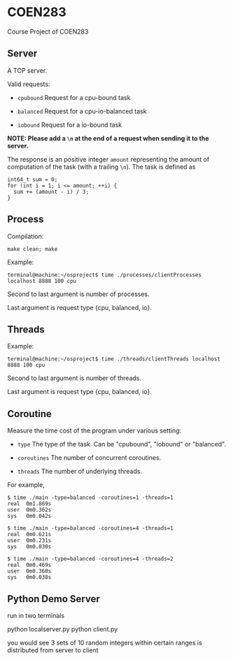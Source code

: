 # COEN283
Course Project of COEN283

## Server

A TCP server.

Valid requests:
- `cpubound`
  Request for a cpu-bound task

- `balanced`
  Request for a cpu-io-balanced task

- `iobound`
  Request for a io-bound task

**NOTE: Please add a `\n` at the end of a request when sending it to the server.**

The response is an positive integer `amount` representing the amount of
computation of the task (with a trailing `\n`). The task is defined as

```
int64_t sum = 0;
for (int i = 1; i <= amount; ++i) {
  sum += (amount - i) / 3;
}
```

## Process

Compilation:
```
make clean; make
```

Example:
```
terminal@machine:~/osproject$ time ./processes/clientProcesses localhost 8888 100 cpu
```
Second to last argument is number of processes.

Last argument is request type {cpu, balanced, io}.

## Threads

Example:
```
terminal@machine:~/osproject$ time ./threads/clientThreads localhost 8888 100 cpu
```
Second to last argument is number of threads.

Last argument is request type {cpu, balanced, io}.

## Coroutine

Measure the time cost of the program under various setting:
- `type`
  The type of the task. Can be "cpubound", "iobound" or "balanced".

- `coroutines`
  The number of concurrent coroutines.

- `threads`
  The number of underlying threads.

For example,

```
$ time ./main -type=balanced -coroutines=1 -threads=1
real  0m1.869s
user  0m0.362s
sys   0m0.042s

$ time ./main -type=balanced -coroutines=4 -threads=1
real  0m0.621s
user  0m0.231s
sys   0m0.030s

$ time ./main -type=balanced -coroutines=4 -threads=2
real  0m0.469s
user  0m0.360s
sys   0m0.038s
```

## Python Demo Server

run in two terminals

python localserver.py
python client.py

you would see 3 sets of 10 random integers within certain ranges is distributed from server to client
